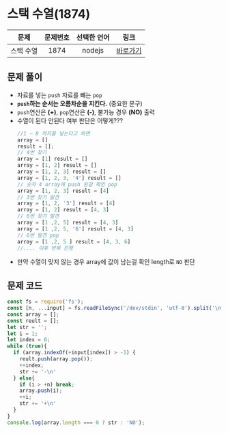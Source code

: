 # 스택 수열(1874)


|문제|문제번호|선택한 언어|링크|
|:---:|:---:|:---:|:---:|
|스택 수열|1874|nodejs|[바로가기](https://www.acmicpc.net/problem/1874)|

## 문제 풀이
- 자료를 넣는 `push` 자료를 뺴는 `pop`
- **`push`하는 순서는 오름차순을 지킨다.** (중요한 문구)
- `push`연산은 **(+)**, `pop`연산은 **(-)**, 불가능 경우 **(NO)** 출력
- 수열이 된다 안된다 여부 판단은 어떻게???
  ```javascript
  //1 ~ 8 까지를 넣는다고 하면
  array = []
  result = [];
  // 4번 찾기
  array = [1] result = []
  array = [1, 2] result = []
  array = [1, 2, 3] result = []
  array = [1, 2, 3, '4'] result = []
  // 숫자 4 array에 push 된걸 확인 pop
  array = [1, 2, 3] result = [4]
  // 3번 찾기 발견
  array = [1, 2, '3'] result = [4]
  array = [1, 2] result = [4, 3]
  // 6번 찾기 발견
  array = [1 ,2, 5] result = [4, 3]
  array = [1 ,2, 5, '6'] result = [4, 3]
  // 6번 발견 pop 
  array = [1 ,2, 5 ] result = [4, 3, 6]
  //.... 이후 반복 진행
  ```
- 만약 수열이 맞지 않는 경우 array에 값이 남는걸 확인 length로 `NO` 판단
## 문제 코드
```javascript
const fs = require('fs');
const [n, ...input] = fs.readFileSync('/dev/stdin', 'utf-8').split('\n');
const array = [];
const reult = [];
let str = '';
let i = 1;
let index = 0;
while (true){
  if (array.indexOf(+input[index]) > -1) {
    reult.push(array.pop());
    ++index;
    str += '-\n'
  } else{
    if (i > +n) break;
    array.push(i);
    ++i;
    str += '+\n'
  }
}
console.log(array.length === 0 ? str : 'NO');
```